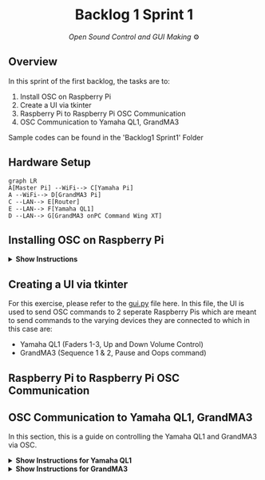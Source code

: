 <h1 align="center">
  Backlog 1 Sprint 1
</h1>

<p align="center">
  <i align="center">Open Sound Control and GUI Making </i>⚙️
</p>


## Overview
In this sprint of the first backlog, the tasks are to:
1. Install OSC on Raspberry Pi
2. Create a UI via tkinter
3. Raspberry Pi to Raspberry Pi OSC Communication
4. OSC Communication to Yamaha QL1, GrandMA3

Sample codes can be found in the 'Backlog1 Sprint1' Folder

## Hardware Setup
```mermaid
graph LR
A[Master Pi] --WiFi--> C[Yamaha Pi]
A --WiFi--> D[GrandMA3 Pi]
C --LAN--> E[Router]
E --LAN--> F[Yamaha QL1]
D --LAN--> G[GrandMA3 onPC Command Wing XT]

```

## Installing OSC on Raspberry Pi

<details><summary><b>Show Instructions</b></summary>
  
1. Install Python-OSC on **Raspberry Pi**:

    ```sh
    pip3 install python-osc==1.8.1
    ```

</details>

## Creating a UI via tkinter

For this exercise, please refer to the [gui.py](./Master%20pi/gui.py) file here.
In this file, the UI is used to send OSC commands to 2 seperate Raspberry Pis which are meant to send commands to the varying devices they are connected to which in this case are:
- Yamaha QL1 (Faders 1-3, Up and Down Volume Control)
- GrandMA3 (Sequence 1 & 2, Pause and Oops command)

## Raspberry Pi to Raspberry Pi OSC Communication

## OSC Communication to Yamaha QL1, GrandMA3
In this section, this is a guide on controlling the Yamaha QL1 and GrandMA3 via OSC.
<details><summary><b>Show Instructions for Yamaha QL1</b></summary>
  
1.  Assuming that your virtual environment has been set up, download master pi folder and place it in your virtual environment folder
2.  Configure your IP address and Port Number:
    ```
    PI_A_ADDR = "192.168.254.72"		#Should be your GrandMA3 IP address
    PORT = 23                       #Port Address of the GrandMA3
    addr = "/print"
    ```
3. To start the program, just need to type:

    ```
    sudo ~/<venv_name>/bin/python gui.py
    ```

</details>

<details><summary><b>Show Instructions for GrandMA3</summary>

1.  Similarly with the Instructions for Yamaha QL1, however just make sure your IP address and Port Number from GrandMA3 is correct:
    ```
    PI_A_ADDR = "192.168.254.72"		#Should be your GrandMA3 IP address
    PORT = 23                       #Port Address of the GrandMA3
    addr = "/print"
    ```
2.  If you wish for the buttons to change commands, please edit:
    ```
    def sequence1_osc():
  	global PI_A_ADDR
  	global PORT
  	global addr
  	#msg = "OSC Sequence 1 from pi"
  	msg = "Go+ Exec 201 Executor 202 At 0 "	
  	send_message(PI_A_ADDR, PORT, addr, msg)
    ```


</details>
